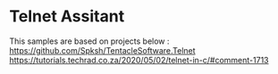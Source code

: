 # Telnet Assitant
This samples are based on projects below :
https://github.com/Spksh/TentacleSoftware.Telnet
https://tutorials.techrad.co.za/2020/05/02/telnet-in-c/#comment-1713
